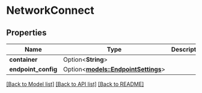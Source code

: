 # NetworkConnect

## Properties

Name | Type | Description | Notes
------------ | ------------- | ------------- | -------------
**container** | Option<**String**> |  | [optional]
**endpoint_config** | Option<[**models::EndpointSettings**](EndpointSettings.md)> |  | [optional]

[[Back to Model list]](../README.md#documentation-for-models) [[Back to API list]](../README.md#documentation-for-api-endpoints) [[Back to README]](../README.md)


